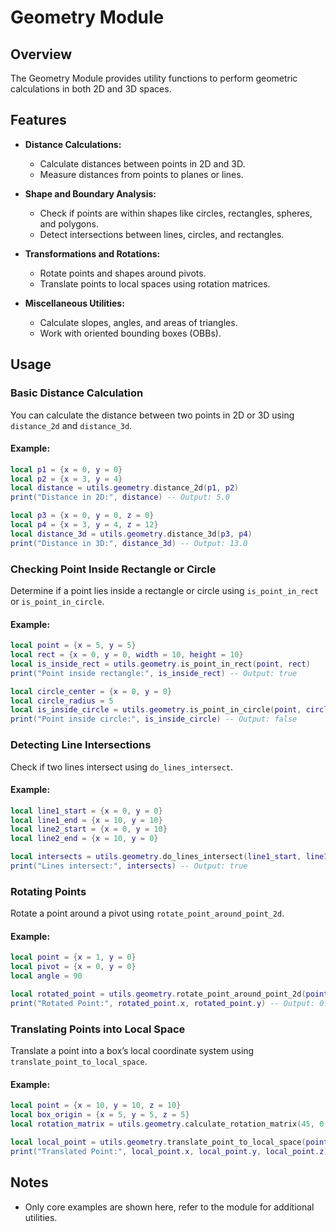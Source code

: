 # Geometry Module

## Overview

The Geometry Module provides utility functions to perform geometric calculations in both 2D and 3D spaces. 

## Features

- **Distance Calculations:**
  - Calculate distances between points in 2D and 3D.
  - Measure distances from points to planes or lines.

- **Shape and Boundary Analysis:**
  - Check if points are within shapes like circles, rectangles, spheres, and polygons.
  - Detect intersections between lines, circles, and rectangles.

- **Transformations and Rotations:**
  - Rotate points and shapes around pivots.
  - Translate points to local spaces using rotation matrices.

- **Miscellaneous Utilities:**
  - Calculate slopes, angles, and areas of triangles.
  - Work with oriented bounding boxes (OBBs).

## Usage

### Basic Distance Calculation

You can calculate the distance between two points in 2D or 3D using `distance_2d` and `distance_3d`.

#### Example:

```lua
local p1 = {x = 0, y = 0}
local p2 = {x = 3, y = 4}
local distance = utils.geometry.distance_2d(p1, p2)
print("Distance in 2D:", distance) -- Output: 5.0

local p3 = {x = 0, y = 0, z = 0}
local p4 = {x = 3, y = 4, z = 12}
local distance_3d = utils.geometry.distance_3d(p3, p4)
print("Distance in 3D:", distance_3d) -- Output: 13.0
```

### Checking Point Inside Rectangle or Circle

Determine if a point lies inside a rectangle or circle using `is_point_in_rect` or `is_point_in_circle`.

#### Example:

```lua
local point = {x = 5, y = 5}
local rect = {x = 0, y = 0, width = 10, height = 10}
local is_inside_rect = utils.geometry.is_point_in_rect(point, rect)
print("Point inside rectangle:", is_inside_rect) -- Output: true

local circle_center = {x = 0, y = 0}
local circle_radius = 5
local is_inside_circle = utils.geometry.is_point_in_circle(point, circle_center, circle_radius)
print("Point inside circle:", is_inside_circle) -- Output: false
```

### Detecting Line Intersections

Check if two lines intersect using `do_lines_intersect`.

#### Example:

```lua
local line1_start = {x = 0, y = 0}
local line1_end = {x = 10, y = 10}
local line2_start = {x = 0, y = 10}
local line2_end = {x = 10, y = 0}

local intersects = utils.geometry.do_lines_intersect(line1_start, line1_end, line2_start, line2_end)
print("Lines intersect:", intersects) -- Output: true
```

### Rotating Points

Rotate a point around a pivot using `rotate_point_around_point_2d`.

#### Example:

```lua
local point = {x = 1, y = 0}
local pivot = {x = 0, y = 0}
local angle = 90

local rotated_point = utils.geometry.rotate_point_around_point_2d(point, pivot, angle)
print("Rotated Point:", rotated_point.x, rotated_point.y) -- Output: 0.0, 1.0
```

### Translating Points into Local Space

Translate a point into a box’s local coordinate system using `translate_point_to_local_space`.

#### Example:

```lua
local point = {x = 10, y = 10, z = 10}
local box_origin = {x = 5, y = 5, z = 5}
local rotation_matrix = utils.geometry.calculate_rotation_matrix(45, 0, 0)

local local_point = utils.geometry.translate_point_to_local_space(point, box_origin, rotation_matrix)
print("Translated Point:", local_point.x, local_point.y, local_point.z)
```

## Notes

- Only core examples are shown here, refer to the module for additional utilities.